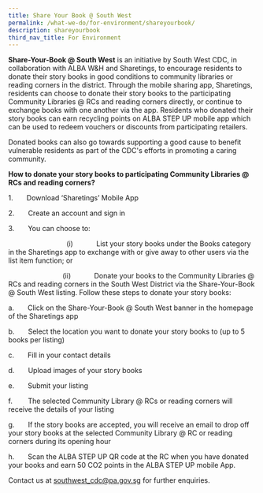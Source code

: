 ```yaml
---
title: Share Your Book @ South West
permalink: /what-we-do/for-environment/shareyourbook/
description: shareyourbook
third_nav_title: For Environment
---
```

**Share-Your-Book @ South West** is an initiative by South West CDC, in collaboration with ALBA W&H and Sharetings, to encourage residents to donate their story books in good conditions to community libraries or reading corners in the district. Through the mobile sharing app, Sharetings, residents can choose to donate their story books to the participating Community Libraries @ RCs and reading corners directly, or continue to exchange books with one another via the app. Residents who donated their story books can earn recycling points on ALBA STEP UP mobile app which can be used to redeem vouchers or discounts from participating retailers.  
  
Donated books can also go towards supporting a good cause to benefit vulnerable residents as part of the CDC's efforts in promoting a caring community.

**How to donate your story books to participating Community Libraries @ RCs and reading corners?**

1.       Download ‘Sharetings’ Mobile App  
  
2.       Create an account and sign in

3.       You can choose to:

                              (i)            List your story books under the Books category in the Sharetings app to exchange with or give away to other users via the list item function; or

                            (ii)            Donate your books to the Community Libraries @ RCs and reading corners in the South West District via the Share-Your-Book @ South West listing. Follow these steps to donate your story books:

a.       Click on the Share-Your-Book @ South West banner in the homepage of the Sharetings app

b.       Select the location you want to donate your story books to (up to 5 books per listing)

c.       Fill in your contact details

d.       Upload images of your story books

e.       Submit your listing

f.        The selected Community Library @ RCs or reading corners will receive the details of your listing

g.       If the story books are accepted, you will receive an email to drop off your story books at the selected Community Library @ RC or reading corners during its opening hour

h.       Scan the ALBA STEP UP QR code at the RC when you have donated your books and earn 50 CO2 points in the ALBA STEP UP mobile App.  
  

Contact us at southwest_cdc@pa.gov.sg for further enquiries.